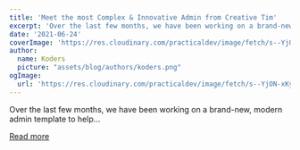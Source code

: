 ```yaml
---
title: 'Meet the most Complex & Innovative Admin from Creative Tim'
excerpt: 'Over the last few months, we have been working on a brand-new, modern admin template to help...'
date: '2021-06-24'
coverImage: 'https://res.cloudinary.com/practicaldev/image/fetch/s--YjON-xKy--/c_imagga_scale,f_auto,fl_progressive,h_420,q_auto,w_1000/https://dev-to-uploads.s3.amazonaws.com/uploads/articles/3hvx7dgdede794wmnzo9.jpg'
author:
  name: Koders
  picture: "assets/blog/authors/koders.png"
ogImage:
  url: 'https://res.cloudinary.com/practicaldev/image/fetch/s--YjON-xKy--/c_imagga_scale,f_auto,fl_progressive,h_420,q_auto,w_1000/https://dev-to-uploads.s3.amazonaws.com/uploads/articles/3hvx7dgdede794wmnzo9.jpg'
---
```


Over the last few months, we have been working on a brand-new, modern admin template to help...

[Read more](https://dev.to/creativetim_official/meet-the-most-complex-innovative-admin-from-creative-tim-3aki)
